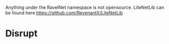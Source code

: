 Anything under the RavelNet namespace is not opensource. LiteNetLib can be found here https://github.com/RevenantX/LiteNetLib 
# Disrupt
